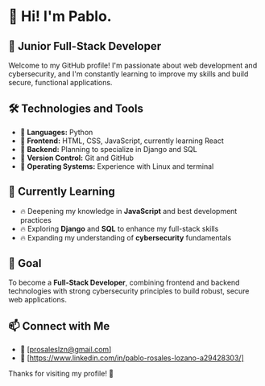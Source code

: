 # 👋 Hi! I'm Pablo. 

## 🚀 Junior Full-Stack Developer

Welcome to my GitHub profile! I'm passionate about web development and cybersecurity, and I'm constantly learning to improve my skills and build secure, functional applications.

## 🛠️ Technologies and Tools
- 🔹 **Languages:** Python
- 🔹 **Frontend:** HTML, CSS, JavaScript, currently learning React
- 🔹 **Backend:** Planning to specialize in Django and SQL
- 🔹 **Version Control:** Git and GitHub
- 🔹 **Operating Systems:** Experience with Linux and terminal

## 📌 Currently Learning
- 🔥 Deepening my knowledge in **JavaScript** and best development practices
- 🔥 Exploring **Django** and **SQL** to enhance my full-stack skills
- 🔥 Expanding my understanding of **cybersecurity** fundamentals

## 🌱 Goal
To become a **Full-Stack Developer**, combining frontend and backend technologies with strong cybersecurity principles to build robust, secure web applications.

## 📫 Connect with Me
- 📧 [prosaleslzn@gmail.com]
- 💼 [https://www.linkedin.com/in/pablo-rosales-lozano-a29428303/]

Thanks for visiting my profile! 🚀
